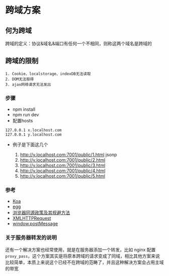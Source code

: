 # 跨域方案

## 何为跨域

跨域的定义：协议&域名&端口有任何一个不相同，则称这两个域名是跨域的

## 跨域的限制

    1. Cookie、localstorage、indexDB无法读取
    2. DOM无法取得
    3. ajax网络请求无法发出

### 步骤

* npm install
* npm run dev
* 配置hosts

```
127.0.0.1 x.localhost.com
127.0.0.1 y.localhost.com
```

* 例子是下面这几个

    1. http://y.localhost.com:7001/public/1.html jsonp
    2. http://y.localhost.com:7001/public/2.html 
    3. http://y.localhost.com:7001/public/3.html
    4. http://y.localhost.com:7001/public/4.html
    5. http://y.localhost.com:7001/public/5.html

### 参考

* [Koa](https://github.com/koajs/koa)
* [egg](https://eggjs.org/)
* [浏览器同源政策及其规避方法](http://www.ruanyifeng.com/blog/2016/04/same-origin-policy.html)
* [XMLHTTPRequest](https://developer.mozilla.org/zh-CN/docs/Web/API/XMLHttpRequest)
* [window.postMessage](https://developer.mozilla.org/zh-CN/docs/Web/API/Window/postMessage)

### 关于服务器转发的说明

还有一个解决方案也经常使用，就是在服务器添加一个转发，比如 nginx 配置 `proxy_pass`，这个方案其实是将原本跨域的请求变成了同域，相比其他方案来说比较简单，本质上来说这个已经不在跨域的范畴了，并且这种解决方案会占用主域的带宽

